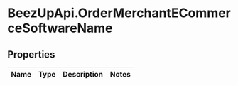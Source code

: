 # BeezUpApi.OrderMerchantECommerceSoftwareName

## Properties
Name | Type | Description | Notes
------------ | ------------- | ------------- | -------------


